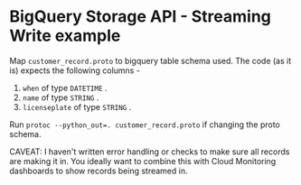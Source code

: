 # BigQuery Storage API - Streaming Write example

Map `customer_record.proto` to bigquery table schema used. The code (as it is) expects the following columns -

1. `when` of type `DATETIME` . 
2. `name` of type `STRING` . 
3. `licenseplate` of type `STRING` . 


Run `protoc --python_out=. customer_record.proto` if changing the proto schema.

CAVEAT: I haven't written error handling or checks to make sure all records are making it in. You ideally want to combine this with Cloud Monitoring dashboards to show records being streamed in.